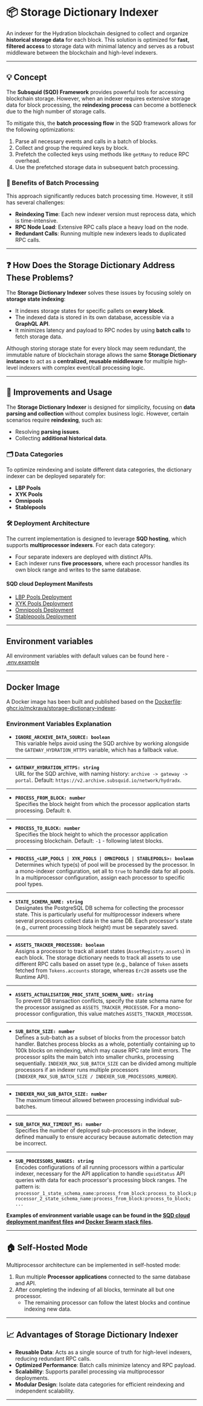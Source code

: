 # 📦 Storage Dictionary Indexer

An indexer for the Hydration blockchain designed to collect and organize **historical storage data** for each block. This solution is optimized for **fast, filtered access** to storage data with minimal latency and serves as a robust middleware between the blockchain and high-level indexers.

---

## 💡 Concept

The **Subsquid (SQD) Framework** provides powerful tools for accessing blockchain storage. However, when an indexer requires extensive storage data for block processing, the **reindexing process** can become a bottleneck due to the high number of storage calls.

To mitigate this, the **batch processing flow** in the SQD framework allows for the following optimizations:

1. Parse all necessary events and calls in a batch of blocks.
2. Collect and group the required keys by block.
3. Prefetch the collected keys using methods like `getMany` to reduce RPC overhead.
4. Use the prefetched storage data in subsequent batch processing.

### 🚀 Benefits of Batch Processing

This approach significantly reduces batch processing time. However, it still has several challenges:

- **Reindexing Time**: Each new indexer version must reprocess data, which is time-intensive.
- **RPC Node Load**: Extensive RPC calls place a heavy load on the node.
- **Redundant Calls**: Running multiple new indexers leads to duplicated RPC calls.

---

## ❓ How Does the Storage Dictionary Address These Problems?

The **Storage Dictionary Indexer** solves these issues by focusing solely on **storage state indexing**:

- It indexes storage states for specific pallets on **every block**.
- The indexed data is stored in its own database, accessible via a **GraphQL API**.
- It minimizes latency and payload to RPC nodes by using **batch calls** to fetch storage data.

Although storing storage state for every block may seem redundant, the immutable nature of blockchain storage allows the same **Storage Dictionary instance** to act as a **centralized, reusable middleware** for multiple high-level indexers with complex event/call processing logic.

---

## 🔧 Improvements and Usage

The **Storage Dictionary Indexer** is designed for simplicity, focusing on **data parsing and collection** without complex business logic. However, certain scenarios require **reindexing**, such as:

- Resolving **parsing issues**.
- Collecting **additional historical data**.

### 🗂️ Data Categories

To optimize reindexing and isolate different data categories, the dictionary indexer can be deployed separately for:

- **LBP Pools**
- **XYK Pools**
- **Omnipools**
- **Stablepools**

### 🛠 Deployment Architecture

The current implementation is designed to leverage **SQD hosting**, which supports **multiprocessor indexers**. For each data category:

- Four separate indexers are deployed with distinct APIs.
- Each indexer runs **five processors**, where each processor handles its own block range and writes to the same database.

#### SQD cloud Deployment Manifests

- [LBP Pools Deployment](deployment-lbp-pool.yaml)
- [XYK Pools Deployment](deployment-xyk-pool.yaml)
- [Omnipools Deployment](deployment-omnipool.yaml)
- [Stablepools Deployment](deployment-stablepool.yaml)

---

## Environment variables

All environment variables with default values can be found here - [.env.example](.env.example)

---

## Docker Image

A Docker image has been built and published based on the [Dockerfile](Dockerfile): [ghcr.io/mckrava/storage-dictionary-indexer](https://ghcr.io/mckrava/storage-dictionary-indexer).

### Environment Variables Explanation

- **`IGNORE_ARCHIVE_DATA_SOURCE: boolean`**  
  This variable helps avoid using the SQD archive by working alongside the `GATEWAY_HYDRATION_HTTPS` variable, which has a fallback value.

---

- **`GATEWAY_HYDRATION_HTTPS: string`**  
  URL for the SQD archive, with naming history: `archive -> gateway -> portal`. Default: `https://v2.archive.subsquid.io/network/hydradx`.

---

- **`PROCESS_FROM_BLOCK: number`**  
  Specifies the block height from which the processor application starts processing. Default: `0`.

---

- **`PROCESS_TO_BLOCK: number`**  
  Specifies the block height to which the processor application processing blockchain. Default: `-1` - following latest blocks.

---

- **`PROCESS_<LBP_POOLS | XYK_POOLS | OMNIPOOLS | STABLEPOOLS>: boolean`**  
  Determines which type(s) of pool will be processed by the processor. In a mono-indexer configuration, set all to `true` to handle data for all pools. In a multiprocessor configuration, assign each processor to specific pool types.

---

- **`STATE_SCHEMA_NAME: string`**  
  Designates the PostgreSQL DB schema for collecting the processor state. This is particularly useful for multiprocessor indexers where several processors collect data in the same DB. Each processor's state (e.g., current processing block height) must be separately saved.

---

- **`ASSETS_TRACKER_PROCESSOR: boolean`**  
  Assigns a processor to track all asset states (`AssetRegistry.assets`) in each block. The storage dictionary needs to track all assets to use different RPC calls based on asset type (e.g., balance of `Token` assets fetched from `Tokens.accounts` storage, whereas `Erc20` assets use the Runtime API).

---

- **`ASSETS_ACTUALISATION_PROC_STATE_SCHEMA_NAME: string`**  
  To prevent DB transaction conflicts, specify the state schema name for the processor assigned as `ASSETS_TRACKER_PROCESSOR`. For a mono-processor configuration, this value matches `ASSETS_TRACKER_PROCESSOR`.

---

- **`SUB_BATCH_SIZE: number`**  
  Defines a sub-batch as a subset of blocks from the processor batch handler. Batches process blocks as a whole, potentially containing up to 100k blocks on reindexing, which may cause RPC rate limit errors. The processor splits the main batch into smaller chunks, processing sequentially. `INDEXER_MAX_SUB_BATCH_SIZE` can be divided among multiple processors if an indexer runs multiple processors (`INDEXER_MAX_SUB_BATCH_SIZE / INDEXER_SUB_PROCESSORS_NUMBER`).

---

- **`INDEXER_MAX_SUB_BATCH_SIZE: number`**  
  The maximum timeout allowed between processing individual sub-batches.

---

- **`SUB_BATCH_MAX_TIMEOUT_MS: number`**  
  Specifies the number of deployed sub-processors in the indexer, defined manually to ensure accuracy because automatic detection may be incorrect.

---

- **`SUB_PROCESSORS_RANGES: string`**  
  Encodes configurations of all running processors within a particular indexer, necessary for the API application to handle `squidStatus` API queries with data for each processor's processing block ranges. The pattern is: `processor_1_state_schema_name:process_from_block:process_to_block;processor_2_state_schema_name:process_from_block:process_to_block; ...`

**Examples of environment variable usage can be found in the [SQD cloud deployment manifest files](deployment-lbp-pool.yaml) and [Docker Swarm stack files](../../self-hosted/storage-dictionary-multiprocessor.stack.yml).**

---

## 🏠 Self-Hosted Mode

Multiprocessor architecture can be implemented in self-hosted mode:

1. Run multiple **Processor applications** connected to the same database and API.
2. After completing the indexing of all blocks, terminate all but one processor.
   - The remaining processor can follow the latest blocks and continue indexing new data.

---

## 📈 Advantages of Storage Dictionary Indexer

- **Reusable Data**: Acts as a single source of truth for high-level indexers, reducing redundant RPC calls.
- **Optimized Performance**: Batch calls minimize latency and RPC payload.
- **Scalability**: Supports parallel processing via multiprocessor deployments.
- **Modular Design**: Isolate data categories for efficient reindexing and independent scalability.

---

